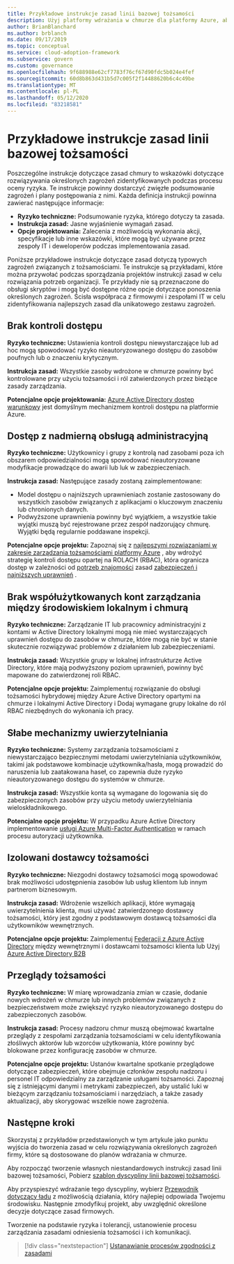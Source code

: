 ```yaml
---
title: Przykładowe instrukcje zasad linii bazowej tożsamości
description: Użyj platformy wdrażania w chmurze dla platformy Azure, aby uzyskać przykładowe instrukcje zasad linii bazowej tożsamości, które mogą pomóc w zaprojektowaniu instrukcji zasad.
author: BrianBlanchard
ms.author: brblanch
ms.date: 09/17/2019
ms.topic: conceptual
ms.service: cloud-adoption-framework
ms.subservice: govern
ms.custom: governance
ms.openlocfilehash: 9f688988e62cf7783f76cf67d90fdc5b024e4fef
ms.sourcegitcommit: 60d8b863d431b5d7c005f2f14488620b6c4c49be
ms.translationtype: MT
ms.contentlocale: pl-PL
ms.lasthandoff: 05/12/2020
ms.locfileid: "83218581"
---
```

# <a name="identity-baseline-sample-policy-statements"></a>Przykładowe instrukcje zasad linii bazowej tożsamości

Poszczególne instrukcje dotyczące zasad chmury to wskazówki dotyczące rozwiązywania określonych zagrożeń zidentyfikowanych podczas procesu oceny ryzyka. Te instrukcje powinny dostarczyć zwięzłe podsumowanie zagrożeń i plany postępowania z nimi. Każda definicja instrukcji powinna zawierać następujące informacje:

- **Ryzyko techniczne:** Podsumowanie ryzyka, którego dotyczy ta zasada.
- **Instrukcja zasad:** Jasne wyjaśnienie wymagań zasad.
- **Opcje projektowania:** Zalecenia z możliwością wykonania akcji, specyfikacje lub inne wskazówki, które mogą być używane przez zespoły IT i deweloperów podczas implementowania zasad.

Poniższe przykładowe instrukcje dotyczące zasad dotyczą typowych zagrożeń związanych z tożsamościami. Te instrukcje są przykładami, które można przywołać podczas sporządzania projektów instrukcji zasad w celu rozwiązania potrzeb organizacji. Te przykłady nie są przeznaczone do obsługi skryptów i mogą być dostępne różne opcje dotyczące ponoszenia określonych zagrożeń. Ścisła współpraca z firmowymi i zespołami IT w celu zidentyfikowania najlepszych zasad dla unikatowego zestawu zagrożeń.

## <a name="lack-of-access-controls"></a>Brak kontroli dostępu

**Ryzyko techniczne:** Ustawienia kontroli dostępu niewystarczające lub ad hoc mogą spowodować ryzyko nieautoryzowanego dostępu do zasobów poufnych lub o znaczeniu krytycznym.

**Instrukcja zasad:** Wszystkie zasoby wdrożone w chmurze powinny być kontrolowane przy użyciu tożsamości i ról zatwierdzonych przez bieżące zasady zarządzania.

**Potencjalne opcje projektowania:** [Azure Active Directory dostęp warunkowy](https://docs.microsoft.com/azure/active-directory/conditional-access/overview) jest domyślnym mechanizmem kontroli dostępu na platformie Azure.

## <a name="overprovisioned-access"></a>Dostęp z nadmierną obsługą administracyjną

**Ryzyko techniczne:** Użytkownicy i grupy z kontrolą nad zasobami poza ich obszarem odpowiedzialności mogą spowodować nieautoryzowane modyfikacje prowadzące do awarii lub luk w zabezpieczeniach.

**Instrukcja zasad:** Następujące zasady zostaną zaimplementowane:

- Model dostępu o najniższych uprawnieniach zostanie zastosowany do wszystkich zasobów związanych z aplikacjami o kluczowym znaczeniu lub chronionych danych.
- Podwyższone uprawnienia powinny być wyjątkiem, a wszystkie takie wyjątki muszą być rejestrowane przez zespół nadzorujący chmurę. Wyjątki będą regularnie poddawane inspekcji.

**Potencjalne opcje projektu:** Zapoznaj się z [najlepszymi rozwiązaniami w zakresie zarządzania tożsamościami platformy Azure](https://docs.microsoft.com/azure/security/fundamentals/identity-management-best-practices) , aby wdrożyć strategię kontroli dostępu opartej na ROLACH (RBAC), która ogranicza dostęp w zależności od [potrzeb znajomości](https://wikipedia.org/wiki/Need_to_know) zasad [zabezpieczeń i najniższych uprawnień](https://wikipedia.org/wiki/Principle_of_least_privilege) .

## <a name="lack-of-shared-management-accounts-between-on-premises-and-the-cloud"></a>Brak współużytkowanych kont zarządzania między środowiskiem lokalnym i chmurą

**Ryzyko techniczne:** Zarządzanie IT lub pracownicy administracyjni z kontami w Active Directory lokalnymi mogą nie mieć wystarczających uprawnień dostępu do zasobów w chmurze, które mogą nie być w stanie skutecznie rozwiązywać problemów z działaniem lub zabezpieczeniami.

**Instrukcja zasad:** Wszystkie grupy w lokalnej infrastrukturze Active Directory, które mają podwyższony poziom uprawnień, powinny być mapowane do zatwierdzonej roli RBAC.

**Potencjalne opcje projektu:** Zaimplementuj rozwiązanie do obsługi tożsamości hybrydowej między Azure Active Directory opartymi na chmurze i lokalnymi Active Directory i Dodaj wymagane grupy lokalne do ról RBAC niezbędnych do wykonania ich pracy.

## <a name="weak-authentication-mechanisms"></a>Słabe mechanizmy uwierzytelniania

**Ryzyko techniczne:** Systemy zarządzania tożsamościami z niewystarczająco bezpiecznymi metodami uwierzytelniania użytkowników, takimi jak podstawowe kombinacje użytkownika/hasła, mogą prowadzić do naruszenia lub zaatakowana haseł, co zapewnia duże ryzyko nieautoryzowanego dostępu do systemów w chmurze.

**Instrukcja zasad:** Wszystkie konta są wymagane do logowania się do zabezpieczonych zasobów przy użyciu metody uwierzytelniania wieloskładnikowego.

**Potencjalne opcje projektu:** W przypadku Azure Active Directory implementowanie [usługi Azure Multi-Factor Authentication](https://docs.microsoft.com/azure/active-directory/authentication/concept-mfa-howitworks) w ramach procesu autoryzacji użytkownika.

## <a name="isolated-identity-providers"></a>Izolowani dostawcy tożsamości

**Ryzyko techniczne:** Niezgodni dostawcy tożsamości mogą spowodować brak możliwości udostępnienia zasobów lub usług klientom lub innym partnerom biznesowym.

**Instrukcja zasad:** Wdrożenie wszelkich aplikacji, które wymagają uwierzytelnienia klienta, musi używać zatwierdzonego dostawcy tożsamości, który jest zgodny z podstawowym dostawcą tożsamości dla użytkowników wewnętrznych.

**Potencjalne opcje projektu:** Zaimplementuj [Federacji z Azure Active Directory](https://docs.microsoft.com/azure/active-directory/hybrid/whatis-fed) między wewnętrznymi i dostawcami tożsamości klienta lub Użyj [Azure Active Directory B2B](https://docs.microsoft.com/azure/active-directory/b2b/what-is-b2b)

## <a name="identity-reviews"></a>Przeglądy tożsamości

**Ryzyko techniczne:** W miarę wprowadzania zmian w czasie, dodanie nowych wdrożeń w chmurze lub innych problemów związanych z bezpieczeństwem może zwiększyć ryzyko nieautoryzowanego dostępu do zabezpieczonych zasobów.

**Instrukcja zasad:** Procesy nadzoru chmur muszą obejmować kwartalne przeglądy z zespołami zarządzania tożsamościami w celu identyfikowania złośliwych aktorów lub wzorców użytkowania, które powinny być blokowane przez konfigurację zasobów w chmurze.

**Potencjalne opcje projektu:** Ustanów kwartalne spotkanie przeglądowe dotyczące zabezpieczeń, które obejmuje członków zespołu nadzoru i personel IT odpowiedzialny za zarządzanie usługami tożsamości. Zapoznaj się z istniejącymi danymi i metrykami zabezpieczeń, aby ustalić luki w bieżącym zarządzaniu tożsamościami i narzędziach, a także zasady aktualizacji, aby skorygować wszelkie nowe zagrożenia.

## <a name="next-steps"></a>Następne kroki

Skorzystaj z przykładów przedstawionych w tym artykule jako punktu wyjścia do tworzenia zasad w celu rozwiązywania określonych zagrożeń firmy, które są dostosowane do planów wdrażania w chmurze.

Aby rozpocząć tworzenie własnych niestandardowych instrukcji zasad linii bazowej tożsamości, Pobierz [szablon dyscypliny linii bazowej tożsamości](./template.md).

Aby przyspieszyć wdrażanie tego dyscypliny, wybierz [Przewodnik dotyczący ładu](../guides/index.md) z możliwością działania, który najlepiej odpowiada Twojemu środowisku. Następnie zmodyfikuj projekt, aby uwzględnić określone decyzje dotyczące zasad firmowych.

Tworzenie na podstawie ryzyka i tolerancji, ustanowienie procesu zarządzania zasadami odniesienia tożsamości i ich komunikacji.

> [!div class="nextstepaction"]
> [Ustanawianie procesów zgodności z zasadami](./compliance-processes.md)
